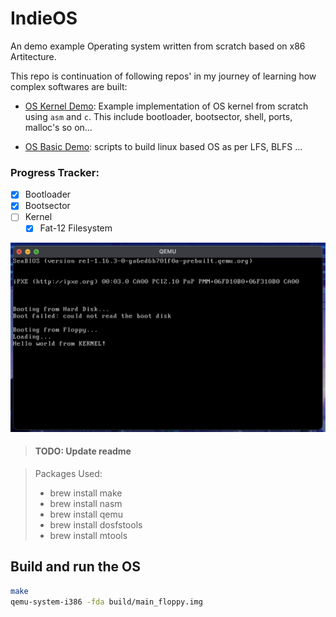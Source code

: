 # IndieOS

An demo example Operating system written from scratch based on x86 Artitecture.

This repo is continuation of following repos' in my journey of learning how complex softwares are built:

- [OS Kernel Demo](https://github.com/Himasnhu-AT/OS-kernal-demo): Example implementation of OS kernel from scratch using `asm` and `c`. This include bootloader, bootsector, shell, ports, malloc's so on...

- [OS Basic Demo](https://github.com/Himasnhu-AT/OS-basic-Demo): scripts to build linux based OS as per LFS, BLFS ...

### Progress Tracker:

- [x] Bootloader
- [x] Bootsector
- [ ] Kernel
  - [x] Fat-12 Filesystem

![FAT 12 Filesystem](./assets.git/working-fat.png)

> #### TODO: Update readme

> Packages Used:
>
> - brew install make
> - brew install nasm
> - brew install qemu
> - brew install dosfstools
> - brew install mtools

## Build and run the OS

```bash
make
qemu-system-i386 -fda build/main_floppy.img
```
